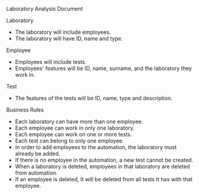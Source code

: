 Laboratory Analysis Document

Laboratory
- The laboratory will include employees.
- The laboratory will have ID, name and type.

Employee
- Employees will include tests.
- Employees' features will be ID, name, surname, and the laboratory they work in.

Test
- The features of the tests will be ID, name, type and description.

Business Rules
- Each laboratory can have more than one employee.
- Each employee can work in only one laboratory.
- Each employee can work on one or more tests.
- Each test can belong to only one employee.
- In order to add employees to the automation, the laboratory must already be added.
- If there is no employee in the automation, a new test cannot be created.
- When a laboratory is deleted, employees in that laboratory are deleted from automation.
- If an employee is deleted, It will be deleted from all tests It has with that employee.
